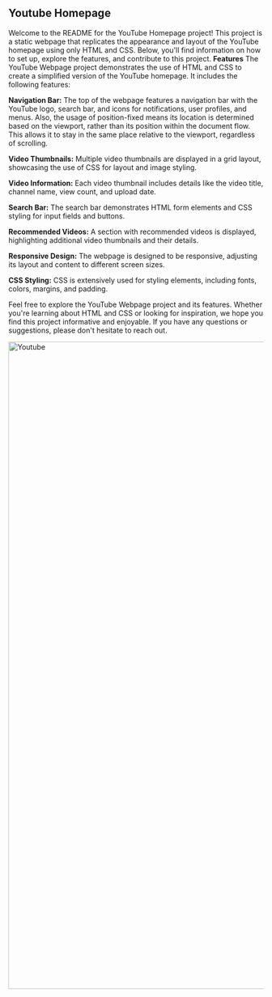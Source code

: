 ## **Youtube Homepage**
Welcome to the README for the YouTube Homepage project! This project is a static webpage that replicates the appearance and layout of the YouTube homepage using only HTML and CSS. Below, you'll find information on how to set up, explore the features, and contribute to this project.
**Features**
The YouTube Webpage project demonstrates the use of HTML and CSS to create a simplified version of the YouTube homepage. It includes the following features:

**Navigation Bar:** The top of the webpage features a navigation bar with the YouTube logo, search bar, and icons for notifications, user profiles, and menus. Also, the usage of position-fixed means its location is determined based on the viewport, rather than its position within the document flow. This allows it to stay in the same place relative to the viewport, regardless of scrolling.

**Video Thumbnails:** Multiple video thumbnails are displayed in a grid layout, showcasing the use of CSS for layout and image styling.

**Video Information:** Each video thumbnail includes details like the video title, channel name, view count, and upload date.

**Search Bar:** The search bar demonstrates HTML form elements and CSS styling for input fields and buttons.

**Recommended Videos:** A section with recommended videos is displayed, highlighting additional video thumbnails and their details.

**Responsive Design:** The webpage is designed to be responsive, adjusting its layout and content to different screen sizes.

**CSS Styling:** CSS is extensively used for styling elements, including fonts, colors, margins, and padding.

Feel free to explore the YouTube Webpage project and its features. Whether you're learning about HTML and CSS or looking for inspiration, we hope you find this project informative and enjoyable. If you have any questions or suggestions, please don't hesitate to reach out.


<img width="1280" alt="Youtube" src="https://github.com/Hassan-318/Youtube/assets/142814682/828894a5-b3cc-4a16-8a1f-d29206330861">

